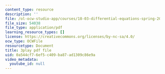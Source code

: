 ```yaml
---
content_type: resource
description: ''
file: /ol-ocw-studio-app/courses/18-03-differential-equations-spring-2010/0a544cf76ef5c409ba87ad1309c86e9a_te6Mplq3DCU.pdf
file_size: 54038
file_type: application/pdf
learning_resource_types: []
license: https://creativecommons.org/licenses/by-nc-sa/4.0/
ocw_type: OCWFile
resourcetype: Document
title: 3play pdf file
uid: 0a544cf7-6ef5-c409-ba87-ad1309c86e9a
video_metadata:
  youtube_id: null
---
```

